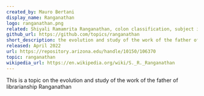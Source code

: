 ```yaml
---
created_by: Mauro Bertani
display_name: Ranganathan
logo: ranganathan.png
related: Shiyali Ramamrita Ranganathan, colon classification, subject indexing, lattice, hypercube, facet classification
github_url: https://github.com/topics/ranganathan
short_description: the evolution and study of the work of the father of librarianship Shiyali Ramamrita Ranganathan 
released: April 2022
url: https://repository.arizona.edu/handle/10150/106370
topic: ranganathan
wikipedia_url: https://en.wikipedia.org/wiki/S._R._Ranganathan
---
```

This is a topic on the evolution and study of the work of the father of librarianship Ranganathan
